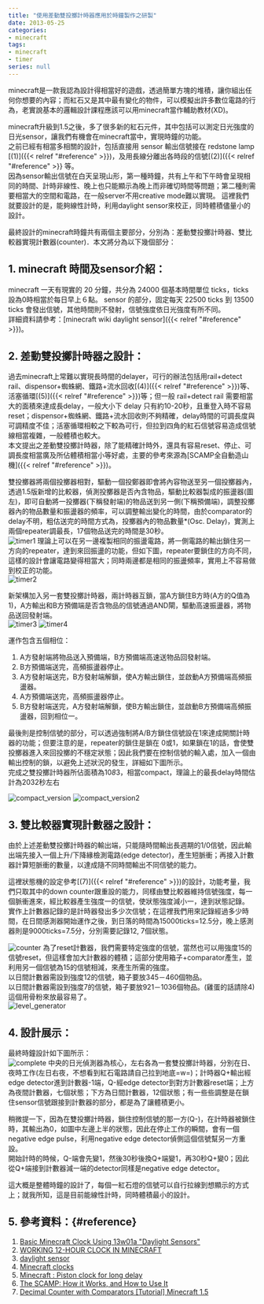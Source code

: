 ```yaml
---
title: "使用差動雙投擲計時器應用於時鐘製作之研製"
date: 2013-05-25
categories:
- minecraft
tags:
- minecraft
- timer
series: null
---
```


minecraft是一款我認為設計得相當好的遊戲，透過簡單方塊的堆積，讓你組出任何你想要的內容；而紅石又是其中最有變化的物件，可以模擬出許多數位電路的行為，老實說基本的邏輯設計課程應該可以用minecraft當作輔助教材(XD)。  

minecraft升級到1.5之後，多了很多新的紅石元件，其中包括可以測定日光強度的日光sensor，讓我們有機會在minecraft當中，實現時鐘的功能。   
之前已經有相當多相關的設計，包括直接用 sensor 輸出信號接在 redstone lamp [(1)]({{< relref "#reference" >}})，及用長線分離出各時段的信號[(2)]({{< relref "#reference" >}} 等。  
因為sensor輸出信號在白天呈現山形，第一種時鐘，共有上午和下午時會呈現相同的時間、計時非線性、晚上也只能顯示為晚上而非確切時間等問題；第二種則需要相當大的空間和電路，在一般server不用creative mode難以實現。  這裡我們就要設計的是，能夠線性計時，利用daylight sensor來校正，同時體積儘量小的設計。  
<!--more-->

最終設計的minecraft時鐘共有兩個主要部分，分別為：差動雙投擲計時器、雙比較器實現計數器(counter)．本文將分為以下幾個部分：   

## 1. minecraft 時間及sensor介紹：

minecraft 一天有現實的 20 分鐘，共分為 24000 個基本時間單位 ticks，ticks 設為0時相當於每日早上６點。
sensor 的部分，固定每天 22500 ticks 到 13500 ticks 會發出信號，其他時間則不發射，信號強度依日光強度有所不同。   
詳細資料請參考：[minecraft wiki daylight sensor]({{< relref "#reference" >}})。  

## 2. 差動雙投擲計時器之設計：

過去minecraft上常難以實現長時間的delayer，可行的辦法包括用rail+detect rail、dispensor+蜘蛛網、鐵路+流水回收[(4)]({{< relref "#reference" >}})等、活塞循環[(5)]({{< relref "#reference" >}})等；但一般 rail+detect rail 需要相當大的面積來達成長delay，一般大小下 delay 只有約10-20秒，且重登入時不容易reset；dispensor+蜘蛛網、鐵路+流水回收則不夠精確，delay時間的可調長度與可調精度不佳；活塞循環相較之下較為可行，但拉到四角的紅石信號容易造成信號線相當複雜，一般體積也較大。     
本文提出之差動雙投擲計時器，除了能精確計時外，還具有容易reset、停止、可調長度相當廣及所佔體積相當小等好處，主要的參考來源為[SCAMP全自動造山機]({{< relref "#reference" >}})。     

雙投擲器將兩個投擲器相對，驅動一個投鄭器即會將內容物送至另一個投擲器內，透過1.5版新增的比較器，偵測投擲器是否內含物品，驅動比較器製成的振盪器(圖左)，即可自動將一投擲器(下稱發射端)的物品送到另一側(下稱預備端)，調整投擲器內的物品數量和振盪器的頻率，可以調整輸出變化的時間，由於comparator的delay不明，粗估送完的時間方式為，投擲器內的物品數量*(Osc. Delay)，實測上兩個repeater調最長，17個物品送完的時間是30秒。  
![timer1](/images/minecraft/timer/timer1.jpg)
理論上可以在另一邊複製相同的振盪電路，將一側電路的輸出鎖住另一方向的repeater，達到來回振盪的功能，但如下圖，repeater要鎖住的方向不同，這樣的設計會讓電路變得相當大；同時兩邊都是相同的振盪頻率，實用上不容易做到校正的功能。   
![timer2](/images/minecraft/timer/timer2.jpg)

新架構加入另一套雙投擲計時器，兩計時器互鎖，當A方鎖住B方時(A方的Q值為1)，A方輸出和B方預備端是否含物品的信號通過AND閘，驅動高速振盪器，將物品送回發射端。    
![timer3](/images/minecraft/timer/timer3.jpg)
![timer4](/images/minecraft/timer/timer4.jpg)

運作包含五個相位：   
1. A方發射端將物品送入預備端，B方預備端高速送物品回發射端。  
2. B方預備端送完，高頻振盪器停止。  
3. A方發射端送完，B方發射端解鎖，使A方輸出鎖住，並啟動A方預備端高頻振盪器。  
4. A方預備端送完，高頻振盪器停止。  
5. B方發射端送完，A方發射端解鎖，使B方輸出鎖住，並啟動B方預備端高頻振盪器，回到相位一。  

最後則是控制信號的部分，可以透過強制將A/B方鎖住信號設在1來達成開關計時器的功能；但要注意的是，repeater的鎖住是鎖在 0或1，如果鎖在1的話，會使雙投擲器進入來回投擲的不穩定狀態；因此我們要在控制信號的輸入處，加入一個由輸出控制的鎖，以避免上述狀況的發生，詳細如下圖所示。   
完成之雙投擲計時器所佔面積為10*8*3，相當compact，理論上的最長delay時間估計為2032秒左右  

![compact_version](/images/minecraft/timer/compact_version.jpg)
![compact_version2](/images/minecraft/timer/compact_version2.jpg)

## 3. 雙比較器實現計數器之設計：

由於上述差動雙投擲計時器的輸出端，只能隨時間輸出長週期的1/0信號，因此輸出端先接入一個上升/下降緣檢測電路(edge detector)，產生短脈衝；再接入計數器計算短脈衝的數量，以達成隨不同時間輸出不同信號的能力。   

這裡狀態機的設定參考[(7)]({{< relref "#reference" >}})的設計，功能考量，我們只取其中的down counter跟重設的能力，同樣由雙比較器維持信號強度，每一個脈衝進來，經比較器產生強度一的信號，使狀態強度減小一，達到狀態記錄。   
實作上計數器記錄的是計時器發出多少次信號；在這裡我們用來記錄經過多少時間，在日間感測器開始運作之後，到日落的時間為15000ticks=12.5分，晚上感測器則是9000ticks=7.5分，分別需要記錄12, 7個狀態。  

![counter](/images/minecraft/timer/counter.jpg)
為了reset計數器，我們需要特定強度的信號，當然也可以用強度15的信號reset，但這樣會加大計數器的體積；這部分使用箱子+comparator產生，並利用另一個信號為15的信號相減，來產生所需的強度。   
以日間計數器需設到強度12的信號，箱子要放345－460個物品。  
以日間計數器需設到強度7的信號，箱子要放921－1036個物品。(雞蛋的話請除4)  
這個用骨粉來放最容易了。  
![level_generator](/images/minecraft/timer/level_generator.jpg)

## 4. 設計展示：

最終時鐘設計如下圖所示：   
![complete](/images/minecraft/timer/complete.jpg)
中央的日光偵測器為核心，左右各為一套雙投擲計時器，分別在日、夜時工作(左日右夜，不想看到紅石電路請自己拉到地底=w=)；計時器Q+輸出經edge detector進到計數器-1端，Q-經edge detector到對方計數器reset端；上方為夜間計數器，七個狀態；下方為日間計數器，12個狀態；有一些些調整是在鎖住sensor信號跟接到計數器的部分，都是為了讓體積更小。   

稍微提一下，因為在雙投擲計時器，鎖住控制信號的那一方(Q-)，在計時器被鎖住時，其輸出為0，如圖中左邊上半的狀態，因此在停止工作的瞬間，會有一個negative edge pulse，利用negative edge detector偵側這個信號幫另一方重設。   
開始計時的時候，Q-端會先變1，然後30秒後換Q+端變1，再30秒Q+變0；因此從Q+端接到計數器減一端的detector同樣是negative edge detector。  

這大概是整體時鐘的設計了，每個一紅石燈的信號可以自行拉線到想顯示的方式上；就我所知，這是目前能線性計時，同時體積最小的設計。  

## 5. 參考資料：{#reference}

1. [Basic Minecraft Clock Using 13w01a "Daylight Sensors"](http://www.youtube.com/watch?v=2x-l0owQGF0) 
2. [WORKING 12-HOUR CLOCK IN MINECRAFT](http://www.youtube.com/watch?v=1-ylYISMAck)
3. [daylight sensor](http://www.minecraftwiki.net/wiki/Daylight_Sensor)  
4. [Minecraft clocks](http://www.youtube.com/watch?v=Rz1Qxbh3_XI)  
5. [Minecraft : Piston clock for long delay](http://www.youtube.com/watch?v=M19UQ5Y_wzQ)  
6. [The SCAMP: How it Works, and How to Use It](http://www.youtube.com/watch?v=vBpPKVwIwP4>)  
7. [Decimal Counter with Comparators [Tutorial] Minecraft 1.5](http://www.youtube.com/watch?v=J7mRNZXshCQ)